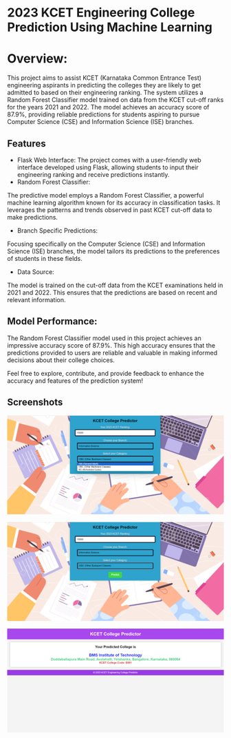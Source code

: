 
# 2023 KCET Engineering College Prediction Using Machine Learning

# Overview:
This project aims to assist KCET (Karnataka Common Entrance Test) engineering aspirants in predicting the colleges they are likely to get admitted to based on their engineering ranking. The system utilizes a Random Forest Classifier model trained on data from the KCET cut-off ranks for the years 2021 and 2022. The model achieves an accuracy score of 87.9%, providing reliable predictions for students aspiring to pursue Computer Science (CSE) and Information Science (ISE) branches.



## Features

- Flask Web Interface:
The project comes with a user-friendly web interface developed using Flask, allowing students to input their engineering ranking and receive predictions instantly.
- Random Forest Classifier:

The predictive model employs a Random Forest Classifier, a powerful machine learning algorithm known for its accuracy in classification tasks. It leverages the patterns and trends observed in past KCET cut-off data to make predictions.
- Branch Specific Predictions:

Focusing specifically on the Computer Science (CSE) and Information Science (ISE) branches, the model tailors its predictions to the preferences of students in these fields.
- Data Source:

The model is trained on the cut-off data from the KCET examinations held in 2021 and 2022. This ensures that the predictions are based on recent and relevant information.


## Model Performance:

The Random Forest Classifier model used in this project achieves an impressive accuracy score of 87.9%. This high accuracy ensures that the predictions provided to users are reliable and valuable in making informed decisions about their college choices.

Feel free to explore, contribute, and provide feedback to enhance the accuracy and features of the prediction system!

## Screenshots
<img src="./img1.png"></img>

<img src="./img2.png"></img>

<img src="./img3.png"></img>
